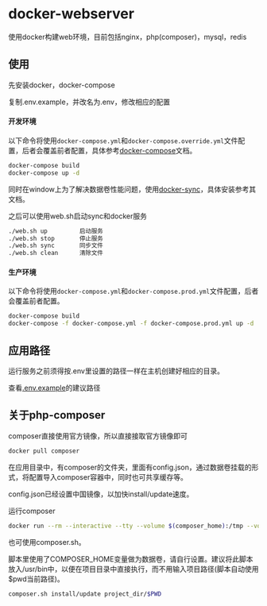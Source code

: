 # docker-webserver

使用docker构建web环境，目前包括nginx，php(composer)，mysql，redis

## 使用

先安装docker，docker-compose

复制.env.example，并改名为.env，修改相应的配置

#### 开发环境

以下命令将使用`docker-compose.yml`和`docker-compose.override.yml`文件配置，后者会覆盖前者配置，具体参考[docker-compose](https://docs.docker.com/compose/extends/)文档。

```bash
docker-compose build
docker-compose up -d
```

同时在window上为了解决数据卷性能问题，使用[docker-sync](https://github.com/EugenMayer/docker-sync)，具体安装参考其文档。

之后可以使用web.sh启动sync和docker服务

```bash
./web.sh up         启动服务
./web.sh stop       停止服务
./web.sh sync       同步文件
./web.sh clean      清除文件
```

#### 生产环境

以下命令将使用`docker-compose.yml`和`docker-compose.prod.yml`文件配置，后者会覆盖前者配置。

```bash
docker-compose build
docker-compose -f docker-compose.yml -f docker-compose.prod.yml up -d
```

## 应用路径

运行服务之前须得按.env里设置的路径一样在主机创建好相应的目录。

查看[.env.example](./.env.example)的建议路径

## 关于php-composer

composer直接使用官方镜像，所以直接接取官方镜像即可

```bash
docker pull composer
```

在应用目录中，有composer的文件夹，里面有config.json，通过数据卷挂载的形式，将配置导入composer容器中，同时也可共享缓存等。

config.json已经设置中国镜像，以加快install/update速度。

运行composer

```bash
docker run --rm --interactive --tty --volume $(composer_home):/tmp --volume $(project_dir):/app composer install/update
```

也可使用composer.sh。

脚本里使用了COMPOSER_HOME变量做为数据卷，请自行设置。建议将此脚本放入/usr/bin中，以便在项目目录中直接执行，而不用输入项目路径(脚本自动使用$pwd当前路径)。

```bash
composer.sh install/update project_dir/$PWD
```